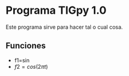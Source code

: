 # Programa TIGpy 1.0

Este programa sirve para hacer tal o cual cosa.

## Funciones

- f1=sin
- $f2=cos(2\pi t)$
